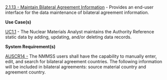 <a href="https://dev.azure.com/Link-Technologies/NMMSS%20Requirements/_workitems/edit/95/" target="_blank">2.1.13 - Maintain Bilateral Agreement Information</a> - Provides an end-user interface for the data maintenance of bilateral agreement information.



**Use Case(s)**

<a href="https://dev.azure.com/Link-Technologies/NMMSS%20Requirements/_workitems/edit/10/" target="_blank">UC1.1</a> - The Nuclear Materials Analyst maintains the Authority Reference static data by adding, updating, and/or deleting data records.

**System Requirement(s)**

<a href="https://dev.azure.com/Link-Technologies/NMMSS%20Requirements/_workitems/edit/96/" target="_blank">AUSCR14 -</a> The NMMSS users shall have the capability to manually enter, edit, and search for bilateral agreement countries. The following information will be included in bilateral agreements: source material country and agreement country.
